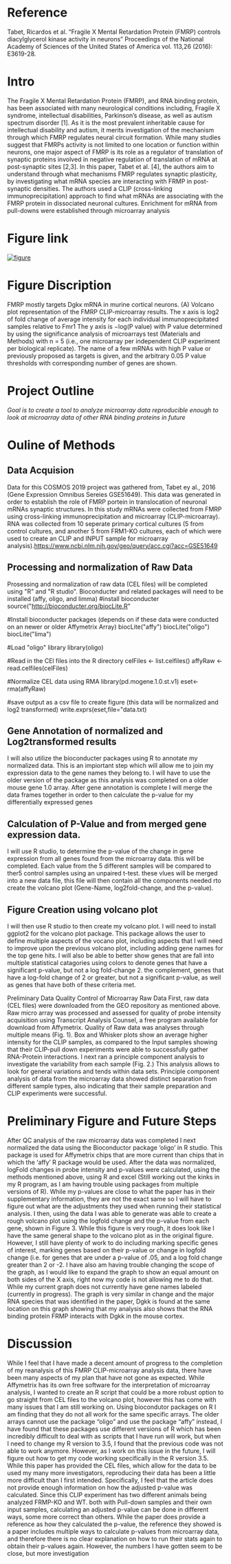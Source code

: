 # Reference
Tabet, Ricardos et al. “Fragile X Mental Retardation Protein (FMRP) controls diacylglycerol
kinase activity in neurons” Proceedings of the National Academy of Sciences of the United
States of America vol. 113,26 (2016): E3619-28.

# Intro
The Fragile X Mental Retardation Protein (FMRP), and RNA binding protein, has been associated with
many neurological conditions including, Fragile X syndrome, intellectual disabilities, Parkinson’s disease, as well
as autism spectrum disorder [1]. As it is the most prevalent inheritable cause for intellectual disability and
autism, it merits investigation of the mechanism through which FMRP regulates neural circuit formation. While
many studies suggest that FMRPs activity is not limited to one location or function within neurons, one major
aspect of FMRP is its role as a regulator of translation of synaptic proteins involved in negative regulation of
translation of mRNA at post-synaptic sites [2,3]. In this paper, Tabet et al. [4], the authors aim to understand
through what mechanisms FMRP regulates synaptic plasticity, by investigating what mRNA species are
interacting with FRMP in post-synaptic densities. The authors used a CLIP (cross-linking immunoprecipitation)
approach to find what mRNAs are associating with the FMRP protein in dissociated neuronal cultures.
Enrichment for mRNA from pull-downs were established through microarray analysis

# Figure link
[![figure](https://www.pnas.org/content/pnas/113/26/E3619/F1.large.jpg)](https://www.ncbi.nlm.nih.gov/core/lw/2.0/html/tileshop_pmc/tileshop_pmc_inline.html?title=Click%20on%20image%20to%20zoom&p=PMC3&id=4932937_pnas.1522631113fig01.jpg)

# Figure Discription
FMRP mostly targets Dgkκ mRNA in murine cortical
neurons. (A) Volcano plot representation of the
FMRP CLIP-microarray results. The x axis is log2 of
fold change of average intensity for each individual
immunoprecipitated samples relative to Fmr1
The y axis is −log(P value) with P value determined
by using the significance analysis of microarrays
test (Materials and Methods) with n = 5 (i.e., one
microarray per independent CLIP experiment per
biological replicate). The name of a few mRNAs
with high P value or previously proposed as targets
is given, and the arbitrary 0.05 P value thresholds
with corresponding number of genes are shown. 

# Project Outline
_Goal is to create a tool to analyze microarray data reproducible enough to look at microarray
data of other RNA binding proteins in future_


# Ouline of Methods
## Data Acquision
Data for this COSMOS 2019 project was gathered from, Tabet ey al., 2016 (Gene Expression Omnibus Sereies GSE51649). This data was generated in order to establish the role of FMRP portein in translocation of neuronal mRNAs synaptic structures. In this study mRNAs were collected from FMRP using cross-linking immunoprecipitation and microarray (CLIP-microarray). RNA was collected from 10 seperate primary cortical cultures (5 from control cultures, and another 5 from FRM1-KO cultures, each of which were used to create an CLIP and INPUT sample for microarray analysis).https://www.ncbi.nlm.nih.gov/geo/query/acc.cgi?acc=GSE51649

## Processing and normalization of Raw Data
Prosessing and normalization of raw data (CEL files) will be completed using "R" and "R studio". Bioconducter and related packages will need to be installed (affy, oligo, and limma)
  #install bioconducter
  source("http://bioconducter.org/biocLite.R"
  
  #Install bioconducter packages (depends on if these data were conducted on an newer or older Affymetrix Array) 
  biocLite("affy")
  biocLite("oligo")
  biocLite("lima")
  
  #Load "oligo" library 
  library(oligo)

  #Read in the CEl files into the R directory
  celFiles <- list.celfiles()
  affyRaw <-read.celfiles(celFiles)
  
 #Normalize CEL data using RMA
 library(pd.mogene.1.0.st.v1)
 eset<-rma(affyRaw)
 
 #save output as a csv file to create figure (this data will be normalized and log2 transformed)
 write.exprs(eset,file="data.txt)

## Gene Annotation of normalized and Log2transformed results 
I will also utilize the bioconducter packages using R to annotate my normalized data. This is an impiortant step which will allow me to join my expression data to the gene names they belong to. I will have to use the older version of the package as this analysis was completed on a older mouse gene 1.0 array. After gene annotation is complete I will merge the data frames together in order to then calculate the p-value for my differentially expressed genes

## Calculation of P-Value and from merged gene expression data. 
I will use R studio, to determine the p-value of the change in gene expression from all genes found from the microarray data. this will be completed. Each value from the 5 different samples will be compared to ther5 control samples using an unpaired t-test. these vlues will be merged into a new data file, this file will then contain all the components needed rto create the volcano plot (Gene-Name, log2fold-change, and the p-value). 

## Figure Creation using volcano plot
I will then use R studio to then create my volcano plot. I will need to install ggplot2 for the volcano plot package. This package allows the user to define multiple aspects of the vocano plot, including aspects that I will need to improve upon the previous volcano plot, including adding gene names for the top gene hits. I will also be able to better show genes that are fall into multiple statistical catagories using colors to denote genes that have a significant p-value, but not a log fold-change 2. the complement, genes that have a log-fold change of 2 or greater, but not a significant p-value, as well as genes that have both of these criteria met. 

Preliminary Data
Quality Control of Microarray Raw Data 
First, raw data (CEL files) were downloaded from the GEO repository as mentioned above. Raw micro array was processed and assessed for quality of probe intensity acquisition using Transcript Analysis Counsel, a free program available for download from Affymetrix. Quality of Raw data was analyses through multiple means (Fig. 1). Box and Whisker plots show an average higher intensity for the CLIP samples, as compared to the Input samples showing that their CLIP-pull down experiments were able to successfully gather RNA-Protein interactions. I next ran a principle component analysis to investigate the variability from each sample (Fig. 2.) This analysis allows to look for general variations and tends within data sets. Principle component analysis of data from the microarray data showed distinct separation from different sample types, also indicating that their sample preparation and CLIP experiments were successful.


# Preliminary Figure and Future Steps 

After QC analysis of the raw microarray data was completed I next normalized the data using the Bioconductor package ‘oligo’ in R studio. This package is used for Affymetrix chips that are more current than chips that in which the ‘affy’ R package would be used. After the data was normalized, logFold changes in probe intensity and p-values were calculated, using the methods mentioned above, using R and excel (Still working out the kinks in my R program, as I am having trouble using packages from multiple versions of R). While my p-values are close to what the paper has in their supplementary information, they are not the exact same so I will have to figure out what are the adjustments they used when running their statistical analysis. I then, using the data I was able to generate was able to create a rough volcano plot using the logfold change and the p-value from each gene, shown in Figure 3. While this figure is very rough, it does look like I have the same general shape to the volcano plot as in the original figure. However, I still have plenty of work to do including marking specific genes of interest, marking genes based on their p-value or change in logfold change (i.e. for genes that are under a p-value of .05, and a log fold change greater than 2 or -2. I have also am having trouble changing the scope of the graph, as I would like to expand the graph to show an equal amount on both sides of the X axis, right now my code is not allowing me to do that. While my current graph does not currently have gene names labeled (currently in progress). The graph is very similar in change and the major RNA species that was identified in the paper, Dgkk is found at the same location on this graph showing that my analysis also shows that the RNA binding protein FRMP interacts with Dgkk in the mouse cortex. 

#  Discussion 

While I feel that I have made a decent amount of progress to the completion of my reanalysis of this FMRP CLIP-microarray analysis data, there have been many aspects of my plan that have not gone as expected. While Affymetrix has its own free software for the interpretation of microarray analysis, I wanted to create an R script that could be a more robust option to go straight from CEL files to the volcano plot, however this has come with many issues that I am still working on. Using biocondutor packages on R I am finding that they do not all work for the same specific arrays. The older arrays cannot use the package “oligo” and use the package “affy” instead, I have found that these packages use different versions of R which has been incredibly difficult to deal with as scripts that I have run will work, but when I need to change my R version to 3.5, I found that the previous code was not able to work anymore. However, as I work on this issue in the future, I will figure out how to get my code working specifically in the R version 3.5. 
While this paper has provided the CEL files, which allow for the data to be used my many more investigators, reproducing their data has been a little more difficult than I first intended. Specifically, I feel that the article does not provide enough information on how the adjusted p-value was calculated. Since this CLIP experiment has two different animals being analyzed FRMP-KO and WT. both with Pull-down samples and their own input samples, calculating an adjusted p-value can be done in different ways, some more correct than others. While the paper does provide a reference as how they calculated the p-value, the reference they showed is a paper includes multiple ways to calculate p-values from microarray data, and therefore there is no clear explanation on how to run their stats again to obtain their p-values again. However, the numbers I have gotten seem to be close, but more investigation 

